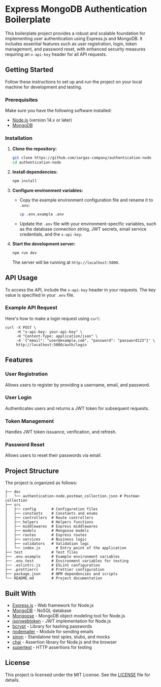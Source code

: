 # Express MongoDB Authentication Boilerplate

This boilerplate project provides a robust and scalable foundation for implementing user authentication using Express.js and MongoDB. It includes essential features such as user registration, login, token management, and password reset, with enhanced security measures requiring an `x-api-key` header for all API requests.

## Getting Started

Follow these instructions to set up and run the project on your local machine for development and testing.

### Prerequisites

Make sure you have the following software installed:

- [Node.js](https://nodejs.org/) (version 14.x or later)
- [MongoDB](https://www.mongodb.com/)

### Installation

1. **Clone the repository:**

    ```bash
    git clone https://github.com/sargas-company/authentication-node
    cd authentication-node
    ```

2. **Install dependencies:**

    ```bash
    npm install
    ```

3. **Configure environment variables:**

    - Copy the example environment configuration file and rename it to `.env`:

        ```bash
        cp .env.example .env
        ```

    - Update the `.env` file with your environment-specific variables, such as the database connection string, JWT secrets, email service credentials, and the `x-api-key`.

4. **Start the development server:**

    ```bash
    npm run dev
    ```

   The server will be running at `http://localhost:5000`.

## API Usage

To access the API, include the `x-api-key` header in your requests. The key value is specified in your `.env` file.

### Example API Request

Here's how to make a login request using `curl`:

    curl -X POST \
         -H "x-api-key: your-api-key" \
         -H "Content-Type: application/json" \
         -d '{"email": "user@example.com", "password": "password123"}' \
         http://localhost:5000/auth/login

## Features

### User Registration

Allows users to register by providing a username, email, and password.

### User Login

Authenticates users and returns a JWT token for subsequent requests.

### Token Management

Handles JWT token issuance, verification, and refresh.

### Password Reset

Allows users to reset their passwords via email.

## Project Structure

The project is organized as follows:

    ├── doc
    │   └── authentication-node.postman_collection.json # Postman collection   
    ├── src
    │   ├── config       # Configuration files
    │   ├── constants    # Constants and enums
    │   ├── controllers  # Route controllers
    │   ├── helpers      # Helpers functions
    │   ├── middlewares  # Express middlewares
    │   ├── models       # Mongoose models
    │   ├── routes       # Express routes
    │   ├── services     # Business logic
    │   ├── validators   # Validation logc
    │   └── index.js       # Entry point of the application
    ├── test             # Test files
    ├── .env.example     # Example environment variables
    ├── .env.test        # Environment variables for testing
    ├── .eslintrc.js     # ESLint configuration
    ├── .prettierrc      # Prettier configuration
    ├── package.json     # NPM dependencies and scripts 
    └── README.md        # Project documentation

## Built With

- [Express.js](https://expressjs.com/) - Web framework for Node.js
- [MongoDB](https://www.mongodb.com/) - NoSQL database
- [Mongoose](https://mongoosejs.com/) - MongoDB object modeling tool for Node.js
- [jsonwebtoken](https://www.npmjs.com/package/jsonwebtoken) - JWT implementation for Node.js
- [bcrypt](https://www.npmjs.com/package/bcrypt) - Library for hashing passwords
- [nodemailer](https://nodemailer.com/about/) - Module for sending emails
- [sinon](https://sinonjs.org/) - Standalone test spies, stubs, and mocks
- [chai](https://www.chaijs.com/) - Assertion library for Node.js and the browser
- [supertest](https://github.com/visionmedia/supertest) - HTTP assertions for testing

## License

This project is licensed under the MIT License. See the [LICENSE](LICENSE.md) file for details.